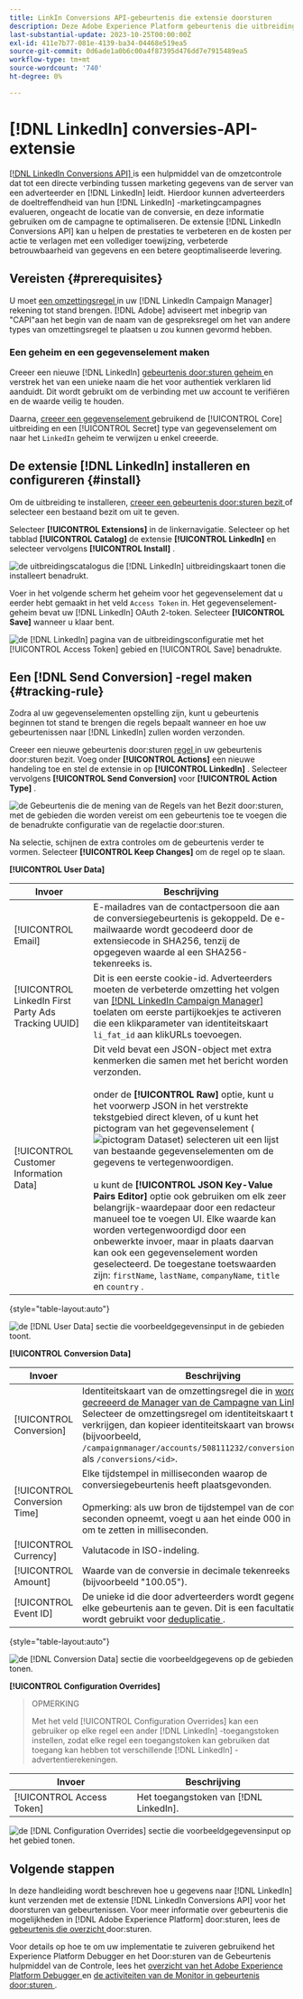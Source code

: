 ```yaml
---
title: LinkIn Conversions API-gebeurtenis die extensie doorsturen
description: Deze Adobe Experience Platform gebeurtenis die uitbreiding door:sturen staat u toe om de prestaties van uw LinkedIn marketing campagne te meten.
last-substantial-update: 2023-10-25T00:00:00Z
exl-id: 411e7b77-081e-4139-ba34-04468e519ea5
source-git-commit: 0d6ade1a0b6c00a4f87395d476dd7e7915489ea5
workflow-type: tm+mt
source-wordcount: '740'
ht-degree: 0%

---
```


# [!DNL LinkedIn] conversies-API-extensie

[[!DNL LinkedIn Conversions API] ](https://learn.microsoft.com/en-us/linkedin/marketing/integrations/ads-reporting/conversions-api) is een hulpmiddel van de omzetcontrole dat tot een directe verbinding tussen marketing gegevens van de server van een adverteerder en [!DNL LinkedIn] leidt. Hierdoor kunnen adverteerders de doeltreffendheid van hun [!DNL LinkedIn] -marketingcampagnes evalueren, ongeacht de locatie van de conversie, en deze informatie gebruiken om de campagne te optimaliseren. De extensie [!DNL LinkedIn Conversions API] kan u helpen de prestaties te verbeteren en de kosten per actie te verlagen met een vollediger toewijzing, verbeterde betrouwbaarheid van gegevens en een betere geoptimaliseerde levering.

## Vereisten {#prerequisites}

U moet [ een omzettingsregel ](https://www.linkedin.com/help/lms/answer/a1657171) in uw [!DNL LinkedIn Campaign Manager] rekening tot stand brengen. [!DNL Adobe] adviseert met inbegrip van &quot;CAPI&quot;aan het begin van de naam van de gespreksregel om het van andere types van omzettingsregel te plaatsen u zou kunnen gevormd hebben.

### Een geheim en een gegevenselement maken

Creeer een nieuwe [!DNL LinkedIn] [ gebeurtenis door:sturen geheim ](../../../ui/event-forwarding/secrets.md) en verstrek het van een unieke naam die het voor authentiek verklaren lid aanduidt. Dit wordt gebruikt om de verbinding met uw account te verifiëren en de waarde veilig te houden.

Daarna, [ creeer een gegevenselement ](../../../ui/managing-resources/data-elements.md#create-a-data-element) gebruikend de [!UICONTROL Core] uitbreiding en een [!UICONTROL Secret] type van gegevenselement om naar het `LinkedIn` geheim te verwijzen u enkel creeerde.

## De extensie [!DNL LinkedIn] installeren en configureren {#install}

Om de uitbreiding te installeren, [ creeer een gebeurtenis door:sturen bezit ](../../../ui/event-forwarding/overview.md#properties) of selecteer een bestaand bezit om uit te geven.

Selecteer **[!UICONTROL Extensions]** in de linkernavigatie. Selecteer op het tabblad **[!UICONTROL Catalog]** de extensie **[!UICONTROL LinkedIn]** en selecteer vervolgens **[!UICONTROL Install]** .

![ de uitbreidingscatalogus die [!DNL LinkedIn] uitbreidingskaart tonen die installeert benadrukt.](../../../images/extensions/server/linkedin/install-extension.png)

Voer in het volgende scherm het geheim voor het gegevenselement dat u eerder hebt gemaakt in het veld `Access Token` in. Het gegevenselement-geheim bevat uw [!DNL LinkedIn] OAuth 2-token. Selecteer **[!UICONTROL Save]** wanneer u klaar bent.

![ de [!DNL LinkedIn] pagina van de uitbreidingsconfiguratie met het [!UICONTROL Access Token] gebied en [!UICONTROL Save] benadrukte.](../../../images/extensions/server/linkedin/configure-extension.png)

## Een [!DNL Send Conversion] -regel maken {#tracking-rule}

Zodra al uw gegevenselementen opstelling zijn, kunt u gebeurtenis beginnen tot stand te brengen die regels bepaalt wanneer en hoe uw gebeurtenissen naar [!DNL LinkedIn] zullen worden verzonden.

Creeer een nieuwe gebeurtenis door:sturen [ regel ](../../../ui/managing-resources/rules.md) in uw gebeurtenis door:sturen bezit. Voeg onder **[!UICONTROL Actions]** een nieuwe handeling toe en stel de extensie in op **[!UICONTROL LinkedIn]** . Selecteer vervolgens **[!UICONTROL Send Conversion]** voor **[!UICONTROL Action Type]** .

![ de Gebeurtenis die de mening van de Regels van het Bezit door:sturen, met de gebieden die worden vereist om een gebeurtenis toe te voegen die de benadrukte configuratie van de regelactie door:sturen.](../../../images/extensions/server/linkedin/linkedin-event-action.png)

Na selectie, schijnen de extra controles om de gebeurtenis verder te vormen. Selecteer **[!UICONTROL Keep Changes]** om de regel op te slaan.

**[!UICONTROL User Data]**

| Invoer | Beschrijving |
| --- | --- |
| [!UICONTROL Email] | E-mailadres van de contactpersoon die aan de conversiegebeurtenis is gekoppeld. De e-mailwaarde wordt gecodeerd door de extensiecode in SHA256, tenzij de opgegeven waarde al een SHA256-tekenreeks is. |
| [!UICONTROL LinkedIn First Party Ads Tracking UUID] | Dit is een eerste cookie-id. Adverteerders moeten de verbeterde omzetting het volgen van [[!DNL LinkedIn Campaign Manager] ](https://www.linkedin.com/help/lms/answer/a423304/enable-first-party-cookies-on-a-linkedin-insight-tag) toelaten om eerste partijkoekjes te activeren die een klikparameter van identiteitskaart `li_fat_id` aan klikURLs toevoegen. |
| [!UICONTROL Customer Information Data] | Dit veld bevat een JSON-object met extra kenmerken die samen met het bericht worden verzonden.<br><br> onder de **[!UICONTROL Raw]** optie, kunt u het voorwerp JSON in het verstrekte tekstgebied direct kleven, of u kunt het pictogram van het gegevenselement (![ pictogram Dataset ](../../../images/extensions/server/aws/data-element-icon.png)) selecteren uit een lijst van bestaande gegevenselementen om de gegevens te vertegenwoordigen.<br><br> u kunt de **[!UICONTROL JSON Key-Value Pairs Editor]** optie ook gebruiken om elk zeer belangrijk-waardepaar door een redacteur manueel toe te voegen UI. Elke waarde kan worden vertegenwoordigd door een onbewerkte invoer, maar in plaats daarvan kan ook een gegevenselement worden geselecteerd. De toegestane toetswaarden zijn: `firstName`, `lastName`, `companyName`, `title` en `country` . |

{style="table-layout:auto"}

![ de [!DNL User Data] sectie die voorbeeldgegevensinput in de gebieden toont.](../../../images/extensions/server/linkedin/configure-extension-user-data.png)

**[!UICONTROL Conversion Data]**

| Invoer | Beschrijving |
| --- | --- |
| [!UICONTROL Conversion] | Identiteitskaart van de omzettingsregel die in [ wordt gecreeerd de Manager van de Campagne van LinkedIn ](https://www.linkedin.com/help/lms/answer/a1657171). Selecteer de omzettingsregel om identiteitskaart te verkrijgen, dan kopieer identiteitskaart van browser URL (bijvoorbeeld, `/campaignmanager/accounts/508111232/conversions/15588877`) als `/conversions/<id>`. |
| [!UICONTROL Conversion Time] | Elke tijdstempel in milliseconden waarop de conversiegebeurtenis heeft plaatsgevonden. <br><br> Opmerking: als uw bron de tijdstempel van de conversie in seconden opneemt, voegt u aan het einde 000 in om deze om te zetten in milliseconden. |
| [!UICONTROL Currency] | Valutacode in ISO-indeling. |
| [!UICONTROL Amount] | Waarde van de conversie in decimale tekenreeks (bijvoorbeeld &quot;100.05&quot;). |
| [!UICONTROL Event ID] | De unieke id die door adverteerders wordt gegenereerd om elke gebeurtenis aan te geven. Dit is een facultatief gebied en wordt gebruikt voor [ deduplicatie ](https://learn.microsoft.com/en-us/linkedin/marketing/conversions/deduplication?view=li-lms-2024-02). |

{style="table-layout:auto"}

![ de [!DNL Conversion Data] sectie die voorbeeldgegevens op de gebieden tonen.](../../../images/extensions/server/linkedin/configure-extension-conversions-data.png)

**[!UICONTROL Configuration Overrides]**

>OPMERKING
>
>Met het veld [!UICONTROL Configuration Overrides] kan een gebruiker op elke regel een ander [!DNL LinkedIn] -toegangstoken instellen, zodat elke regel een toegangstoken kan gebruiken dat toegang kan hebben tot verschillende [!DNL LinkedIn] -advertentierekeningen.

| Invoer | Beschrijving |
| --- | --- |
| [!UICONTROL Access Token] | Het toegangstoken van [!DNL LinkedIn]. |

![ de [!DNL Configuration Overrides] sectie die voorbeeldgegevensinput op het gebied tonen.](../../../images/extensions/server/linkedin/configure-extension-configuration-override.png)

## Volgende stappen

In deze handleiding wordt beschreven hoe u gegevens naar [!DNL LinkedIn] kunt verzenden met de extensie [!DNL LinkedIn Conversions API] voor het doorsturen van gebeurtenissen. Voor meer informatie over gebeurtenis die mogelijkheden in [!DNL Adobe Experience Platform] door:sturen, lees de [ gebeurtenis die overzicht ](../../../ui/event-forwarding/overview.md) door:sturen.

Voor details op hoe te om uw implementatie te zuiveren gebruikend het Experience Platform Debugger en het Door:sturen van de Gebeurtenis hulpmiddel van de Controle, lees het [ overzicht van het Adobe Experience Platform Debugger ](../../../../debugger/home.md) en [ de activiteiten van de Monitor in gebeurtenis door:sturen ](../../../ui/event-forwarding/monitoring.md).
